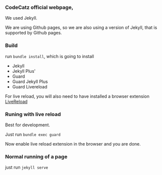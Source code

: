 ### CodeCatz official webpage, 

We used Jekyll.

We are using Github pages, so we are also using a version of Jekyll, that is supported by Github pages.

### Build

run `bundle install`, which is going to install

* Jekyll
* Jekyll Plus'
* Guard
* Guard Jekyll Plus
* Guard Livereload

For live reload, you will also need to have installed a browser 
extension [LiveReload](https://chrome.google.com/webstore/detail/livereload/jnihajbhpnppcggbcgedagnkighmdlei)

### Runing with live reload 
Best for development.

Just run `bundle exec guard`

Now enable live reload extension in the browser and you are done.


### Normal running of a page
 just run `jekyll serve`


